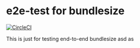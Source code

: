 # e2e-test for bundlesize
[![CircleCI](https://circleci.com/gh/bundlesize/e2e-test.svg?style=svg)](https://circleci.com/gh/bundlesize/e2e-test)

This is just for testing end-to-end bundlesize asd as
